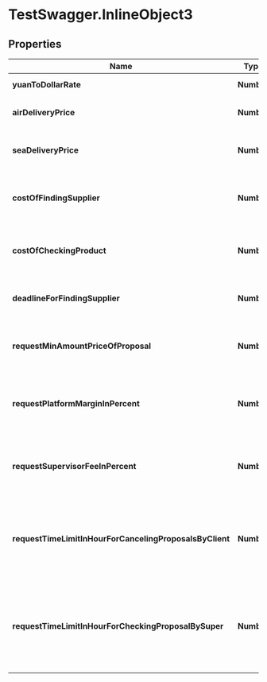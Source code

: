# TestSwagger.InlineObject3

## Properties

Name | Type | Description | Notes
------------ | ------------- | ------------- | -------------
**yuanToDollarRate** | **Number** | Курс юаня к доллару. | 
**airDeliveryPrice** | **Number** | Цена за авиа доставку, доллар/кг. | 
**seaDeliveryPrice** | **Number** | Цена за доставку морем, доллар/кг. | 
**costOfFindingSupplier** | **Number** | Цена за поиск поставщика, оплата байеру, в долларах. | 
**costOfCheckingProduct** | **Number** | Цена за поиск поставщика, оплата ресерчера, в долларах. | [optional] 
**deadlineForFindingSupplier** | **Number** | Дедлайна на поиск поставщика., в часах. | 
**requestMinAmountPriceOfProposal** | **Number** | Минимальная цена за предложение к заявке, в долларах. | 
**requestPlatformMarginInPercent** | **Number** | Процент с каждого предложения, маржа платформы, в процентах. | 
**requestSupervisorFeeInPercent** | **Number** | Процент с каждого предложения для супервайзера, в процентах. | 
**requestTimeLimitInHourForCancelingProposalsByClient** | **Number** | Время после которого будет автоматом принято предложение клиентом, в часах. | 
**requestTimeLimitInHourForCheckingProposalBySuper** | **Number** | Время после которого будет автоматом снят супервизор с проверки предложения, в часах. | 


